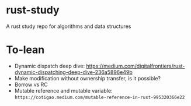 # rust-study
A rust study repo for algorithms and data structures

# To-lean
* Dynamic dispatch deep dive: https://medium.com/digitalfrontiers/rust-dynamic-dispatching-deep-dive-236a5896e49b
* Make modification without ownership transfer, is it possible?
* Borrow vs RC
* Mutable reference and mutable variable: `https://cotigao.medium.com/mutable-reference-in-rust-995320366e22`